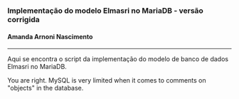 ### Implementação do modelo Elmasri no MariaDB - versão corrigida
#### Amanda Arnoni Nascimento
***

Aqui se encontra o script da implementação do modelo de banco de dados Elmasri no MariaDB.



You are right. MySQL is very limited when it comes to comments on "objects" in the database.
